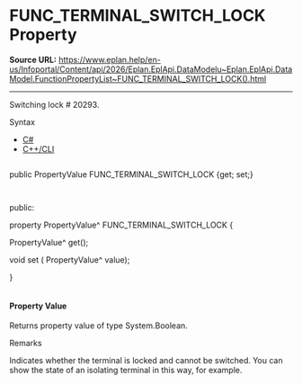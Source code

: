 # FUNC_TERMINAL_SWITCH_LOCK Property

**Source URL:** https://www.eplan.help/en-us/Infoportal/Content/api/2026/Eplan.EplApi.DataModelu~Eplan.EplApi.DataModel.FunctionPropertyList~FUNC_TERMINAL_SWITCH_LOCK().html

---

Switching lock # 20293.

Syntax

- [C#](#i-syntax-CS)
- [C++/CLI](#i-syntax-CPP2005)

```
```
public PropertyValue FUNC_TERMINAL_SWITCH_LOCK {get; set;}
```
```

```
```
public:

property PropertyValue^ FUNC_TERMINAL_SWITCH_LOCK {

   PropertyValue^ get();

   void set (    PropertyValue^ value);

}
```
```

#### Property Value

Returns property value of type System.Boolean.

Remarks

Indicates whether the terminal is locked and cannot be switched. You can show the state of an isolating terminal in this way, for example.
